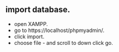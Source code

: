 ## import database.
* open XAMPP.
* go to https://localhost/phpmyadmin/.
* click import.
* choose file - and scroll to down click go.